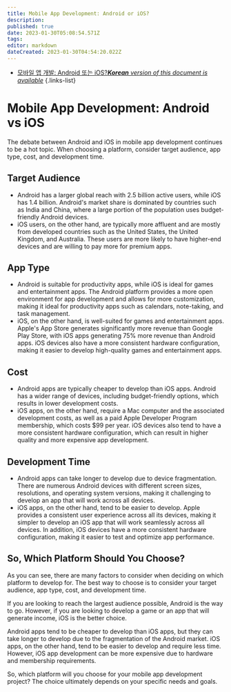 ```yaml
---
title: Mobile App Development: Android or iOS?
description: 
published: true
date: 2023-01-30T05:08:54.571Z
tags: 
editor: markdown
dateCreated: 2023-01-30T04:54:20.022Z
---
```


- [모바일 앱 개발: Android 또는 iOS?***Korean** version of this document is available*](/ko/Knowledge-base/Common/mobile-app-development-android-or-ios)
{.links-list}


# Mobile App Development: Android vs iOS

The debate between Android and iOS in mobile app development continues to be a hot topic. When choosing a platform, consider target audience, app type, cost, and development time.

## Target Audience

- Android has a larger global reach with 2.5 billion active users, while iOS has 1.4 billion. Android's market share is dominated by countries such as India and China, where a large portion of the population uses budget-friendly Android devices.
- iOS users, on the other hand, are typically more affluent and are mostly from developed countries such as the United States, the United Kingdom, and Australia. These users are more likely to have higher-end devices and are willing to pay more for premium apps.

## App Type
- Android is suitable for productivity apps, while iOS is ideal for games and entertainment apps. The Android platform provides a more open environment for app development and allows for more customization, making it ideal for productivity apps such as calendars, note-taking, and task management.
- iOS, on the other hand, is well-suited for games and entertainment apps. Apple's App Store generates significantly more revenue than Google Play Store, with iOS apps generating 75% more revenue than Android apps. iOS devices also have a more consistent hardware configuration, making it easier to develop high-quality games and entertainment apps.

## Cost
- Android apps are typically cheaper to develop than iOS apps. Android has a wider range of devices, including budget-friendly options, which results in lower development costs.
- iOS apps, on the other hand, require a Mac computer and the associated development costs, as well as a paid Apple Developer Program membership, which costs $99 per year. iOS devices also tend to have a more consistent hardware configuration, which can result in higher quality and more expensive app development.

## Development Time
- Android apps can take longer to develop due to device fragmentation. There are numerous Android devices with different screen sizes, resolutions, and operating system versions, making it challenging to develop an app that will work across all devices.
- iOS apps, on the other hand, tend to be easier to develop. Apple provides a consistent user experience across all its devices, making it simpler to develop an iOS app that will work seamlessly across all devices. In addition, iOS devices have a more consistent hardware configuration, making it easier to test and optimize app performance.

## So, Which Platform Should You Choose?

As you can see, there are many factors to consider when deciding on which platform to develop for. The best way to choose is to consider your target audience, app type, cost, and development time.

If you are looking to reach the largest audience possible, Android is the way to go. However, if you are looking to develop a game or an app that will generate income, iOS is the better choice.

Android apps tend to be cheaper to develop than iOS apps, but they can take longer to develop due to the fragmentation of the Android market. iOS apps, on the other hand, tend to be easier to develop and require less time. However, iOS app development can be more expensive due to hardware and membership requirements.

So, which platform will you choose for your mobile app development project? The choice ultimately depends on your specific needs and goals.